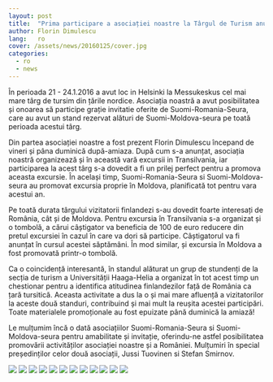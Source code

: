 ```yaml
---
layout: post
title:  "Prima participare a asociației noastre la Târgul de Turism anual de la Helsinki"
author: Florin Dimulescu
lang:   ro
cover: /assets/news/20160125/cover.jpg
categories:
  - ro
  - news
---
```

 
În perioada 21 - 24.1.2016 a avut loc in Helsinki la Messukeskus cel mai mare târg de tursim din țările nordice. Asociația noastră a avut posibilitatea și onoarea să participe grație invitatie oferite de Suomi-Romania-Seura, care au avut un stand rezervat alături de Suomi-Moldova-seura pe toată perioada acestui târg.
 
Din partea asociației noastre a fost prezent Florin Dimulescu începand de vineri și pâna duminică după-amiaza. După cum s-a anunțat, asociația noastră organizează și în această vară excursii in Transilvania, iar participarea la acest târg s-a dovedit a fi un prilej perfect pentru a promova aceasta excursie. În același timp, Suomi-Romania-Seura si Suomi-Moldova-seura au promovat excursia proprie în Moldova, planificată tot pentru vara acestui an.
 
Pe toată durata târgului vizitatorii finlandezi s-au dovedit foarte interesați de România, cât și de Moldova. Pentru excursia în Transilvania s-a organizat și o tombolă, a cărui câștigator va beneficia de 100 de euro reducere din pretul excursiei în cazul în care va dori să participe. Câștigatorul va fi anunțat în cursul acestei săptămâni. În mod similar, și excursia în Moldova a fost promovată printr-o tombolă.
 
Ca o coincidență interesantă, în standul alăturat un grup de stundenți de la secția de turism a Universității Haaga-Helia a organizat în tot acest timp un chestionar pentru a identifica atitudinea finlandezilor față de România ca țară tursitică. Aceasta activitate a dus la o și mai mare afluență a vizitatorilor la aceste două standuri, contribuind și mai mult la reușita acestei participări. Toate materialele promoționale au fost epuizate până duminică la amiază!
 
Le mulțumim încă o dată asociațiilor Suomi-Romania-Seura si Suomi-Moldova-seura pentru amabilitate și invitație, oferindu-ne astfel posibilitatea promovării activităților asociației noastre și a României. Mulțumiri în special președinților celor două asociații, Jussi Tuovinen si Stefan Smirnov.

<div class="photos-grid" data-columns>
  <img src="/assets/news/20160125/1.jpg">
  <img src="/assets/news/20160125/2.jpg">
  <img src="/assets/news/20160125/3.jpg">
  <img src="/assets/news/20160125/4.jpg">
  <img src="/assets/news/20160125/5.jpg">
  <img src="/assets/news/20160125/6.jpg">
  <img src="/assets/news/20160125/7.jpg">
  <img src="/assets/news/20160125/8.jpg">
  <img src="/assets/news/20160125/9.jpg">
  <img src="/assets/news/20160125/10.jpg">
  <img src="/assets/news/20160125/11.jpg">
  <img src="/assets/news/20160125/12.jpg">
</div>